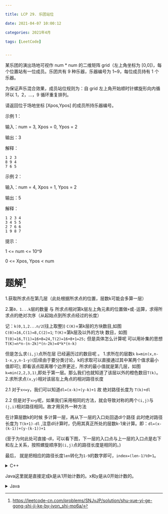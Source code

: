 ```yaml
---

title: LCP 29. 乐团站位

date: 2021-04-07 10:00:12

categories: 2021年4月

tags: [LeetCode]


---
```


某乐团的演出场地可视作 num * num 的二维矩阵 grid（左上角坐标为 [0,0])，每个位置站有一位成员。乐团共有 9 种乐器，乐器编号为 1~9，每位成员持有 1 个乐器。

为保证声乐混合效果，成员站位规则为：自 grid 左上角开始顺时针螺旋形向内循环以 1，2，...，9 循环重复排列。


<!-- more -->

请返回位于场地坐标 [Xpos,Ypos] 的成员所持乐器编号。

示例 1：

输入：num = 3, Xpos = 0, Ypos = 2

输出：3

解释：
    
    1 2 3
    8 9 4
    7 6 5
    

示例 2：

输入：num = 4, Xpos = 1, Ypos = 2

输出：5

解释：

    1 2 3 4
    3 4 5 5
    2 7 6 6
    1 9 8 7

提示：

1 <= num <= 10^9

0 <= Xpos, Ypos < num

# 题解[^1]

1.获取所求点在第几层（此处根据所求点的位置，层数k可能会多算一层）

2.第`0，1...k`层的数量 与 所求点相对第k层左上角元素的位置做`+`或`-`运算，求得所求点的绝对次序（从起始点到所求点经过的长度）


记：`k(0,1,2...n/2`(往上取整))
`C(K)`=第k层的方块数目,如图`C(0)=16,C(1)=8,C(2)=1`;
`T(K)`=第k层及以外的方块 数目，如图`T(0)=16,T(1)=16+8=24,T(2)=16+8+1=25;`
但是具体怎么计算呢 可以用补集的思想
`T(K)=n*n-(n-2k)*(n-2k)=4*k*(n-k)`


但是怎么求`(i,j)`点所在层 已经遍历过的数目呢 。
1.求所在的层数`k`
`k=min(x,n-1-x,y,n-1-y)`(后续由于要分类讨论，k的求取可以直接通过其中某两个值求最小值即可); 即看该点距离哪个边界更近，所求的最小值就是第几层，如图 `k=min(2,2,3,1)`,即处于第一层。那么我们也就知道了该层以外的橙色数目`T(k)`。
2.求所求点`(x,y)`相对该层左上角点的相对路径长度


2.1 对于`x<=y`，我们可以知道`dl=(x-k)+(y-k)+1`
故 绝对路径长度为 `T(k)+dl`

2.2 但是对于`x>y`呢，如果我们采用相同的方法，就会导致对称的两个`(i,j)`与`(j,i)`相对路径相同。故才用另外一种方法

在计算层数k的时候 多计算一层，再从下一层的入口处回退dl个路径
此时绝对路径长度为 `T(k+1)-dl` ,注意dl计算时，仍用其真正所处的层数k-1来计算。即：`dl=(x-(k-1))+(y-(k-1))+1`
    
(至于为何此处可直接-dl，可以看下图，下一层的入口点与上一层的入口点是右下和左上关系，按照螺旋顺序到`(i,j)`点的路径长度是相同的。)


最后， 就是把相应的路径长度`len`转化为`1-9`的数字即可，`index=(len-1)%9+1`。

<details>
    <summary>C++</summary>
    
```
class Solution {
public:
    int orchestraLayout(int num, int xPos, int yPos) {
        long long x=xPos,y=yPos,n=num;
        if  (x <= y) {
            long long  k= min(x, n-1-y);
            return  (4*k*(n-k)+1+(x+y-k*2)-1)%9+1;
        }
        long long  k =min(y, n-1-x)+1 ; 
        return   (4*k*(n-k)+ 1-(x+y-(k-1)*2 )-1)%9+1;
    }
};
```

</details>

Java这里就是直接定成k是从1开始计数的。x和y是从0开始计数的。

<details>
    <summary>Java</summary>
    
```
class Solution {
    public int orchestraLayout(int num, int xPos, int yPos) {
        //根据x，y计算k
        int k = Math.min(Math.min(xPos,yPos),Math.min(num-xPos-1,num-yPos-1)) + 1; //1,2,3
        long total_distance = 0;
        long distance = 0;
        if(xPos<=yPos){
            distance = (xPos-(k-1))+(yPos-(k-1))+1; //1,2...
            total_distance  = T(num,k-1)+distance;
            return total_distance%9==0?9:(int)(total_distance%9);
        }
        //当前层的个数减去0，1，2等
        distance = T(num,k) - T(num,k-1) - (Math.abs(xPos-k)+Math.abs(yPos-(k-1))) ;
        total_distance = T(num,k-1)+distance;
        return total_distance%9==0?9:(int)(total_distance%9);
    }
    public long T(long n,long k){ //k=1,2,3
        if(k<=0){
            return 0;
        }
        else{
            return 4*k*(n-k);
        }
    }
}
```

</details>

[^1]: https://leetcode-cn.com/problems/SNJvJP/solution/shu-xue-yi-ge-gong-shi-ji-ke-by-ivon_shi-mo6a/